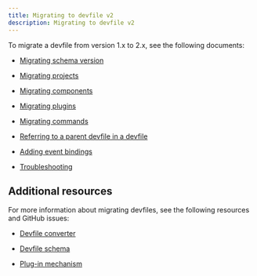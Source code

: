 ```yaml
---
title: Migrating to devfile v2
description: Migrating to devfile v2
---
```


To migrate a devfile from version 1.x to 2.x, see the following
documents:

- [Migrating schema version](./migrating-schema-version)

- [Migrating projects](./migrating-projects)

- [Migrating components](./migrating-components)

- [Migrating plugins](./migrating-plugins)

- [Migrating commands](./migrating-commands)

- [Referring to a parent devfile in a devfile](./referring-to-a-parent-devfile)

- [Adding event bindings](./adding-event-bindings)

- [Troubleshooting](./troubleshooting)

## Additional resources

For more information about migrating devfiles, see the following
resources and GitHub issues:

- [Devfile converter](https://www.npmjs.com/package/@eclipse-che/devfile-converter)

- [Devfile schema](https://github.com/devfile/api/issues/10)

- [Plug-in mechanism](https://github.com/devfile/api/issues/31)
